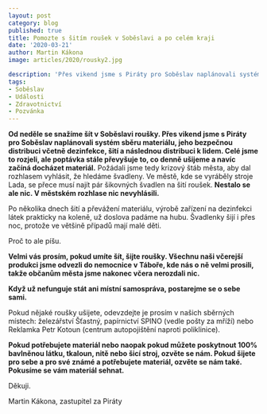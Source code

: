 ```yaml
---
layout: post
category: blog
published: true
title: Pomozte s šitím roušek v Soběslavi a po celém kraji
date: '2020-03-21'
author: Martin Kákona
image: articles/2020/rousky2.jpg

description: 'Přes vikend jsme s Piráty pro Soběslav naplánovali systém sběru materiálu, jeho bezpečnou distribuci včetně dezinfekce, šití a následnou distribuci k lidem.'
tags:
- Soběslav
- Události
- Zdravotnictví
- Pozvánka
---
```

**Od neděle se snažíme šít v Soběslavi roušky. Přes vikend jsme s Piráty pro Soběslav naplánovali systém sběru materiálu, jeho bezpečnou distribuci včetně dezinfekce, šití a následnou distribuci k lidem. Celé jsme to rozjeli, ale poptávka stále převyšuje to, co denně ušijeme a navíc začíná docházet materiál.** Požádali jsme tedy krizový štáb města, aby dal rozhlasem vyhlásit, že hledáme švadleny. Ve městě, kde se vyráběly stroje Lada, se přece musí najít pár šikovných švadlen na šití roušek. **Nestalo se ale nic. V městském rozhlase nic nevyhlásili.** 

Po několika dnech šití a převážení materiálu, výrobě zařízení na dezinfekci látek prakticky na koleně, už doslova padáme na hubu. Švadlenky šijí i přes noc, protože ve většině případů mají malé děti. 

Proč to ale píšu. 

**Velmi vás prosím, pokud umíte šít, šijte roušky. Všechnu naši včerejší produkci jsme odvezli do nemocnice v Táboře, kde nás o ně velmi prosili, takže občanům města jsme nakonec včera nerozdali nic.** 

**Když už nefunguje stát ani místní samospráva, postarejme se o sebe sami.**

Pokud nějaké roušky ušijete, odevzdejte je prosím v našich sběrných místech: železářství Šťastný, papírnictví SPINO (vedle pošty za mříží) nebo Reklamka Petr Kotoun (centrum autopojištění naproti poliklinice). 

**Pokud potřebujete materiál nebo naopak pokud můžete poskytnout 100% bavlněnou látku, tkaloun, nitě nebo šicí stroj, ozvěte se nám. Pokud šijete pro sebe a pro své známé a potřebujete materiál, ozvěte se nám také. Pokusíme se vám materiál sehnat.**

Děkuji. 

Martin Kákona, 
zastupitel za Piráty